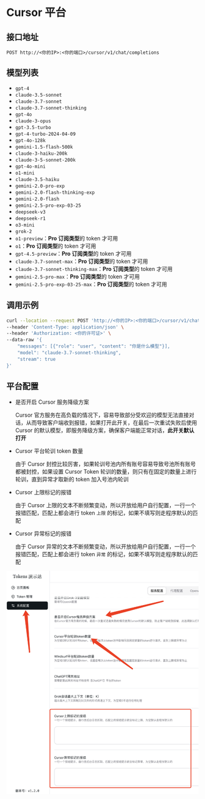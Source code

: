 # Cursor 平台

## 接口地址

```curl
POST http://<你的IP>:<你的端口>/cursor/v1/chat/completions
```

## 模型列表

- `gpt-4`
- `claude-3.5-sonnet`
- `claude-3.7-sonnet`
- `claude-3.7-sonnet-thinking`
- `gpt-4o`
- `claude-3-opus`
- `gpt-3.5-turbo`
- `gpt-4-turbo-2024-04-09`
- `gpt-4o-128k`
- `gemini-1.5-flash-500k`
- `claude-3-haiku-200k`
- `claude-3-5-sonnet-200k`
- `gpt-4o-mini`
- `o1-mini`
- `claude-3.5-haiku`
- `gemini-2.0-pro-exp`
- `gemini-2.0-flash-thinking-exp`
- `gemini-2.0-flash`
- `gemini-2.5-pro-exp-03-25`
- `deepseek-v3`
- `deepseek-r1`
- `o3-mini`
- `grok-2`
- `o1-preview`：**Pro 订阅类型**的 token 才可用
- `o1`：**Pro 订阅类型**的 token 才可用
- `gpt-4.5-preview`：**Pro 订阅类型**的 token 才可用
- `claude-3.7-sonnet-max`：**Pro 订阅类型**的 token 才可用
- `claude-3.7-sonnet-thinking-max`：**Pro 订阅类型**的 token 才可用
- `gemini-2.5-pro-max`：**Pro 订阅类型**的 token 才可用
- `gemini-2.5-pro-exp-03-25-max`：**Pro 订阅类型**的 token 才可用

## 调用示例

```bash
curl --location --request POST 'http://<你的IP>:<你的端口>/cursor/v1/chat/completions' \
--header 'Content-Type: application/json' \
--header 'Authorization: <你的许可证>' \
--data-raw '{
    "messages": [{"role": "user", "content": "你是什么模型"}],
    "model": "claude-3.7-sonnet-thinking",
    "stream": true
}'
```

## 平台配置

- 是否开启 Cursor 服务降级方案

  Cursor 官方服务在高负载的情况下，容易导致部分受欢迎的模型无法直接对话，从而导致客户端收到报错，如果打开此开关，在最后一次重试失败后使用 Cursor 的默认模型，即服务降级方案，确保客户端能正常对话，**此开关默认打开**

- Cursor 平台轮训 token 数量

  由于 Cursor 封控比较厉害，如果轮训号池内所有账号容易导致号池所有账号都被封控，如果设置 Cursor Token 轮训的数量，则只有在固定的数量上进行轮训，直到异常才取新的 token 加入号池内轮训

- Cursor 上限标记的报错

  由于 Cursor 上限的文本不断频繁变动，所以开放给用户自行配置，一行一个报错匹配，匹配上都会进行 token `上限` 的标记，如果不填写则走程序默认的匹配

- Cursor 异常标记的报错

  由于 Cursor 异常的文本不断频繁变动，所以开放给用户自行配置，一行一个报错匹配，匹配上都会进行 token `异常` 的标记，如果不填写则走程序默认的匹配

![3731744443802_.pic.jpg](/3731744443802_.pic.jpg)

